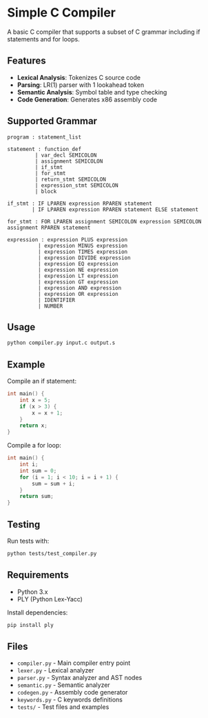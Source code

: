 # Simple C Compiler

A basic C compiler that supports a subset of C grammar including if statements and for loops.

## Features

- **Lexical Analysis**: Tokenizes C source code
- **Parsing**: LR(1) parser with 1 lookahead token
- **Semantic Analysis**: Symbol table and type checking
- **Code Generation**: Generates x86 assembly code

## Supported Grammar

```
program : statement_list

statement : function_def
         | var_decl SEMICOLON
         | assignment SEMICOLON
         | if_stmt
         | for_stmt
         | return_stmt SEMICOLON
         | expression_stmt SEMICOLON
         | block

if_stmt : IF LPAREN expression RPAREN statement
        | IF LPAREN expression RPAREN statement ELSE statement

for_stmt : FOR LPAREN assignment SEMICOLON expression SEMICOLON assignment RPAREN statement

expression : expression PLUS expression
          | expression MINUS expression
          | expression TIMES expression
          | expression DIVIDE expression
          | expression EQ expression
          | expression NE expression
          | expression LT expression
          | expression GT expression
          | expression AND expression
          | expression OR expression
          | IDENTIFIER
          | NUMBER
```

## Usage

```bash
python compiler.py input.c output.s
```

## Example

Compile an if statement:
```c
int main() {
    int x = 5;
    if (x > 3) {
        x = x + 1;
    }
    return x;
}
```

Compile a for loop:
```c
int main() {
    int i;
    int sum = 0;
    for (i = 1; i < 10; i = i + 1) {
        sum = sum + i;
    }
    return sum;
}
```

## Testing

Run tests with:
```bash
python tests/test_compiler.py
```

## Requirements

- Python 3.x
- PLY (Python Lex-Yacc)

Install dependencies:
```bash
pip install ply
```

## Files

- `compiler.py` - Main compiler entry point
- `lexer.py` - Lexical analyzer
- `parser.py` - Syntax analyzer and AST nodes
- `semantic.py` - Semantic analyzer
- `codegen.py` - Assembly code generator
- `keywords.py` - C keywords definitions
- `tests/` - Test files and examples
